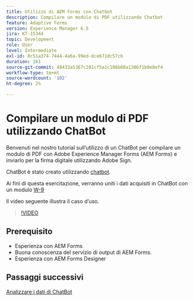 ```yaml
---
title: Utilizzo di AEM Forms con Chatbot
description: Compilare un modulo di PDF utilizzando Chatbot
feature: Adaptive Forms
version: Experience Manager 6.5
jira: KT-15344
topic: Development
role: User
level: Intermediate
exl-id: 8c51a374-7444-4a6a-99ed-dce671dc57cb
duration: 161
source-git-commit: 48433a5367c281cf5a1c106b08a1306f1b0e8ef4
workflow-type: tm+mt
source-wordcount: '102'
ht-degree: 2%

---
```


# Compilare un modulo di PDF utilizzando ChatBot

Benvenuti nel nostro tutorial sull’utilizzo di un ChatBot per compilare un modulo di PDF con Adobe Experience Manager Forms (AEM Forms) e inviarlo per la firma digitale utilizzando Adobe Sign.

ChatBot è stato creato utilizzando [chatbot](https://www.chatbot.com/).

Ai fini di questa esercitazione, verranno uniti i dati acquisiti in ChatBot con un modulo [W-9](assets/fw9.xdp)

Il video seguente illustra il caso d’uso.

>[!VIDEO](https://video.tv.adobe.com/v/3428432?learn=on)

## Prerequisito

* Esperienza con AEM Forms
* Buona conoscenza del servizio di output di AEM Forms.
* Esperienza con AEM Forms Designer

## Passaggi successivi

[Analizzare i dati di ChatBot](parse-chat-bot-data.md)

